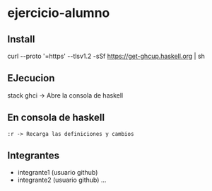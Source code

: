 # ejercicio-alumno

## Install 
curl --proto '=https' --tlsv1.2 -sSf https://get-ghcup.haskell.org | sh

## EJecucion
 stack ghci -> Abre la consola de haskell

## En consola de haskell
    :r -> Recarga las definiciones y cambios
## Integrantes

- integrante1 (usuario github)
- integrante2 (usuario github)
...
